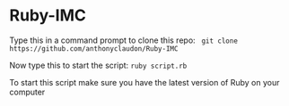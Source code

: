 # Ruby-IMC
Type this in a command prompt to clone this repo:
``` git clone  https://github.com/anthonyclaudon/Ruby-IMC```

Now type this to start the script:
``` ruby script.rb ```

To start this script make sure you have the latest version of Ruby on your computer
